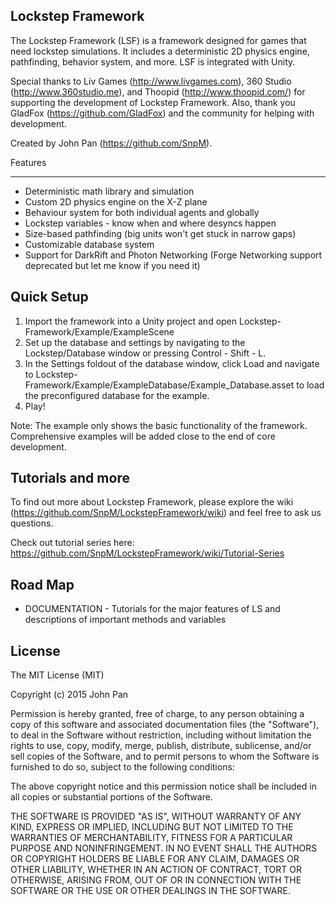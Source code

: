 Lockstep Framework
------------------------
The Lockstep Framework (LSF) is a framework designed for games that need lockstep simulations. It includes a deterministic 2D physics engine, pathfinding, behavior system, and more. LSF is integrated with Unity.

Special thanks to Liv Games (http://www.livgames.com), 360 Studio (http://www.360studio.me), and Thoopid (http://www.thoopid.com/) for supporting the development of Lockstep Framework. Also, thank you GladFox (https://github.com/GladFox) and the community for helping with development.

Created by John Pan (https://github.com/SnpM).

Features
__________
- Deterministic math library and simulation
- Custom 2D physics engine on the X-Z plane
- Behaviour system for both individual agents and globally
- Lockstep variables - know when and where desyncs happen
- Size-based pathfinding (big units won't get stuck in narrow gaps)
- Customizable database system
- Support for DarkRift and Photon Networking (Forge Networking support deprecated but let me know if you need it)

Quick Setup
-----------
1. Import the framework into a Unity project and open Lockstep-Framework/Example/ExampleScene
2. Set up the database and settings by navigating to the Lockstep/Database window or pressing Control - Shift - L.
3. In the Settings foldout of the database window, click Load and navigate to Lockstep-Framework/Example/ExampleDatabase/Example_Database.asset to load the preconfigured database for the example.
4. Play!

Note: The example only shows the basic functionality of the framework. Comprehensive examples will be added close to the end of core development.

**Tutorials and more**
---------
To find out more about Lockstep Framework, please explore the wiki (https://github.com/SnpM/LockstepFramework/wiki) and feel free to ask us questions.

Check out tutorial series here: https://github.com/SnpM/LockstepFramework/wiki/Tutorial-Series

Road Map
---------
- DOCUMENTATION - Tutorials for the major features of LS and descriptions of important methods and variables

License
--------
The MIT License (MIT)

Copyright (c) 2015 John Pan

Permission is hereby granted, free of charge, to any person obtaining a copy
of this software and associated documentation files (the "Software"), to deal
in the Software without restriction, including without limitation the rights
to use, copy, modify, merge, publish, distribute, sublicense, and/or sell
copies of the Software, and to permit persons to whom the Software is
furnished to do so, subject to the following conditions:

The above copyright notice and this permission notice shall be included in all
copies or substantial portions of the Software.

THE SOFTWARE IS PROVIDED "AS IS", WITHOUT WARRANTY OF ANY KIND, EXPRESS OR
IMPLIED, INCLUDING BUT NOT LIMITED TO THE WARRANTIES OF MERCHANTABILITY,
FITNESS FOR A PARTICULAR PURPOSE AND NONINFRINGEMENT. IN NO EVENT SHALL THE
AUTHORS OR COPYRIGHT HOLDERS BE LIABLE FOR ANY CLAIM, DAMAGES OR OTHER
LIABILITY, WHETHER IN AN ACTION OF CONTRACT, TORT OR OTHERWISE, ARISING FROM,
OUT OF OR IN CONNECTION WITH THE SOFTWARE OR THE USE OR OTHER DEALINGS IN THE
SOFTWARE.
